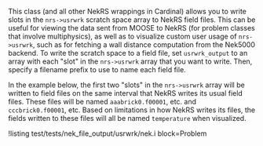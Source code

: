 This class (and all other NekRS wrappings in Cardinal)
allows you to write slots in the `nrs->usrwrk` scratch space array
to NekRS field files. This can be useful for viewing the data sent from MOOSE
to NekRS (for problem classes that involve multiphysics), as well as to
visualize custom user usage of `nrs->usrwrk`, such as for fetching a wall distance
computation from the Nek5000 backend. To write the scratch space to a field file,
set `usrwrk_output` to an array with each "slot" in the `nrs->usrwrk` array that
you want to write. Then, specify a filename prefix to use to name each field file.

In the example below, the first two "slots" in the `nrs->usrwrk` array will be
written to field files on the same interval that NekRS writes its usual field files.
These files will be named `aaabrick0.f00001`, etc. and `cccbrick0.f00001`, etc.
Based on limitations in how NekRS writes its files, the fields written to these
files will all be named `temperature` when visualized.

!listing test/tests/nek_file_output/usrwrk/nek.i
  block=Problem
